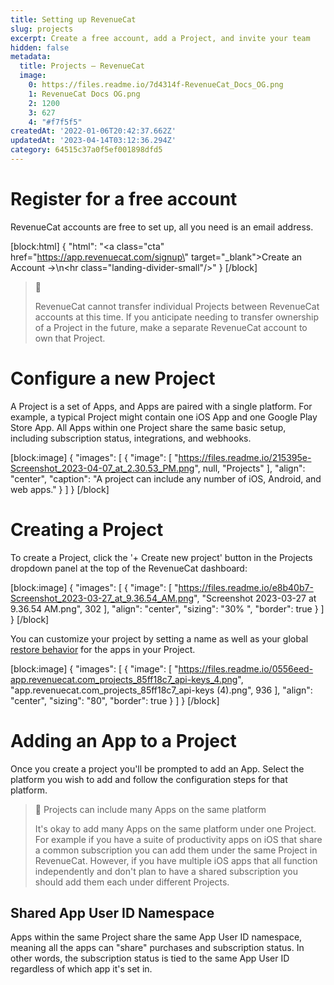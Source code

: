 ```yaml
---
title: Setting up RevenueCat
slug: projects
excerpt: Create a free account, add a Project, and invite your team
hidden: false
metadata:
  title: Projects – RevenueCat
  image:
    0: https://files.readme.io/7d4314f-RevenueCat_Docs_OG.png
    1: RevenueCat Docs OG.png
    2: 1200
    3: 627
    4: "#f7f5f5"
createdAt: '2022-01-06T20:42:37.662Z'
updatedAt: '2023-04-14T03:12:36.294Z'
category: 64515c37a0f5ef001898dfd5
---
```

# Register for a free account

RevenueCat accounts are free to set up, all you need is an email address.

[block:html]
{
  "html": "<a class=\"cta\" href=\"https://app.revenuecat.com/signup\" target=\"_blank\">Create an Account →</a>\n<hr class=\"landing-divider-small\"/>"
}
[/block]



> 📘 
> 
> RevenueCat cannot transfer individual Projects between RevenueCat accounts at this time. If you anticipate needing to transfer ownership of a Project in the future, make a separate RevenueCat account to own that Project.

# Configure a new Project

A Project is a set of Apps, and Apps are paired with a single platform. For example, a typical Project might contain one iOS App and one Google Play Store App. All Apps within one Project share the same basic setup, including subscription status, integrations, and webhooks. 

[block:image]
{
  "images": [
    {
      "image": [
        "https://files.readme.io/215395e-Screenshot_2023-04-07_at_2.30.53_PM.png",
        null,
        "Projects"
      ],
      "align": "center",
      "caption": "A project can include any number of iOS, Android, and web apps."
    }
  ]
}
[/block]

# Creating a Project

To create a Project, click the '+ Create new project' button in the Projects dropdown panel at the top of the RevenueCat dashboard:

[block:image]
{
  "images": [
    {
      "image": [
        "https://files.readme.io/e8b40b7-Screenshot_2023-03-27_at_9.36.54_AM.png",
        "Screenshot 2023-03-27 at 9.36.54 AM.png",
        302
      ],
      "align": "center",
      "sizing": "30% ",
      "border": true
    }
  ]
}
[/block]



You can customize your project by setting a name as well as your global [restore behavior](doc:restoring-purchases) for the apps in your Project.

[block:image]
{
  "images": [
    {
      "image": [
        "https://files.readme.io/0556eed-app.revenuecat.com_projects_85ff18c7_api-keys_4.png",
        "app.revenuecat.com_projects_85ff18c7_api-keys (4).png",
        936
      ],
      "align": "center",
      "sizing": "80",
      "border": true
    }
  ]
}
[/block]



# Adding an App to a Project

Once you create a project you'll be prompted to add an App. Select the platform you wish to add and follow the configuration steps for that platform.

> 📘 Projects can include many Apps on the same platform
> 
> It's okay to add many Apps on the same platform under one Project. For example if you have a suite of productivity apps on iOS that share a common subscription you can add them under the same Project in RevenueCat. However, if you have multiple iOS apps that all function independently and don't plan to have a shared subscription you should add them each under different Projects.

## Shared App User ID Namespace

Apps within the same Project share the same App User ID namespace, meaning all the apps can "share" purchases and subscription status. In other words, the subscription status is tied to the same App User ID regardless of which app it's set in.